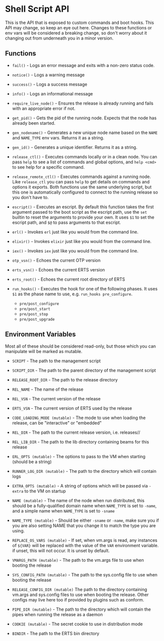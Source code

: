 # Shell Script API

This is the API that is exposed to custom commands and boot hooks. This API
may change, so keep an eye out here. Changes to these functions or env vars will
be considered a breaking change, so don't worry about it changing out from underneath
you in a minor version.

## Functions

  * `fail()` - Logs an error message and exits with a non-zero status code.

  * `notice()` - Logs a warning message

  * `success()` - Logs a success message

  * `info()` - Logs an informational message

  * `require_live_node()` - Ensures the release is already running and fails 
  with an appropriate error if not.

  * `get_pid()` - Gets the pid of the running node. Expects that the node has 
  already been started.

  * `gen_nodename()` - Generates a new unique node name based on the `NAME` 
  and `NAME_TYPE` env vars. Returns it as a string.

  * `gen_id()` - Generates a unique identifier. Returns it as a string.

  * `release_ctl()` - Executes commands locally or in a clean node. You can 
  pass `help` to see a list of commands and global options, and `help <cmd>` 
  to see help for a specific command.

  * `release_remote_ctl()` - Executes commands against a running node. 
  Like `release_ctl` you can pass `help` to get details on commands and options it 
  exports. Both functions use the same underlying script, but this one is automatically 
  configured to connect to the running release so you don't have to.

  * `escript()` - Executes an escript. By default this function takes the first argument 
  passed to the boot script as the escript path, use the `set` builtin to reset the arguments 
  to provide your own. It uses `$1` to set the escript path, and `$@` to pass arguments to that escript.

  * `erl()` - Invokes `erl` just like you would from the command line.

  * `elixir()` - Invokes `elixir` just like you would from the command line.

  * `iex()` - Invokes `iex` just like you would from the command line.

  * `otp_vsn()` - Echoes the current OTP version

  * `erts_vsn()` - Echoes the current ERTS version

  * `erts_root()` - Echoes the current root directory of ERTS

  * `run_hooks()` - Executes the hook for one of the following phases. 
  It uses `$1` as the phase name to use, e.g. `run_hooks pre_configure`.

    * `pre/post_configure`
    * `pre/post_start`
    * `pre/post_stop`
    * `pre/post_upgrade`

## Environment Variables

Most all of these should be considered read-only, but those which you can manipulate
will be marked as mutable.

  * `SCRIPT` - The path to the management script

  * `SCRIPT_DIR` - The path to the parent directory of the management script

  * `RELEASE_ROOT_DIR` - The path to the release directory

  * `REL_NAME` - The name of the release

  * `REL_VSN` - The current version of the release

  * `ERTS_VSN` - The current version of ERTS used by the release

  * `CODE_LOADING_MODE (mutable)` - The mode to use when loading the release, can be "interactive" or "embedded"

  * `REL_DIR` - The path to the current release version, i.e. releases/<vsn>/

  * `REL_LIB_DIR` - The path to the lib directory containing beams for this release

  * `ERL_OPTS (mutable)` - The options to pass to the VM when starting (should be a string)

  * `RUNNER_LOG_DIR (mutable)` - The path to the directory which will contain logs

  * `EXTRA_OPTS (mutable)` - A string of options which will be passed via `-extra` to the VM on startup

  * `NAME (mutable)` - The name of the node when run distributed, this should be a fully-qualified
  domain name when `NAME_TYPE` is set to `-name`, and a simple name when `NAME_TYPE` is set to `-sname`

  * `NAME_TYPE (mutable)` - Should be either `-sname` or `-name`, make sure you if you 
  are also setting NAME that you change it to match the type you are using.

  * `REPLACE_OS_VARS (mutable)` - If set, when vm.args is read, any instances of `${VAR}` 
  will be replaced with the value of the `VAR` environment variable. if unset, this will 
  not occur. It is unset by default.

  * `VMARGS_PATH (mutable)` - The path to the vm.args file to use when booting the release

  * `SYS_CONFIG_PATH (mutable)` - The path to the sys.config file to use when booting the release

  * `RELEASE_CONFIG_DIR (mutable)` The path to the directory containing vm.args and sys.config files 
  to use when
  booting the release. Other configs may live here too if provided by plugins such
  as conform.

  * `PIPE_DIR (mutable)` - The path to the directory which will contain the pipes when running the release
  as a daemon

  * `COOKIE (mutable)` - The secret cookie to use in distribution mode

  * `BINDIR` - The path to the ERTS bin directory
